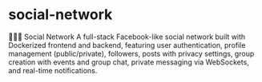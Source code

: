 # social-network
🧑‍🤝‍🧑 Social Network A full-stack Facebook-like social network built with Dockerized frontend and backend, featuring user authentication, profile management (public/private), followers, posts with privacy settings, group creation with events and group chat, private messaging via WebSockets, and real-time notifications. 
